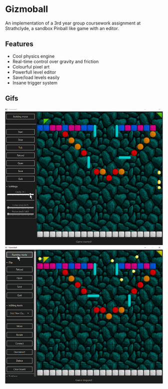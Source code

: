 # Gizmoball

An implementation of a 3rd year group coursework assignment at Strathclyde, a sandbox Pinball like game with an editor.

## Features
* Cool physics engine
* Real-time control over gravity and friction
* Colourful pixel art
* Powerfull level editor
* Save/load levels easily
* Insane trigger system

## Gifs

![gameplay](screenshots/gameplay.gif)
![editor](screenshots/editor.gif)
